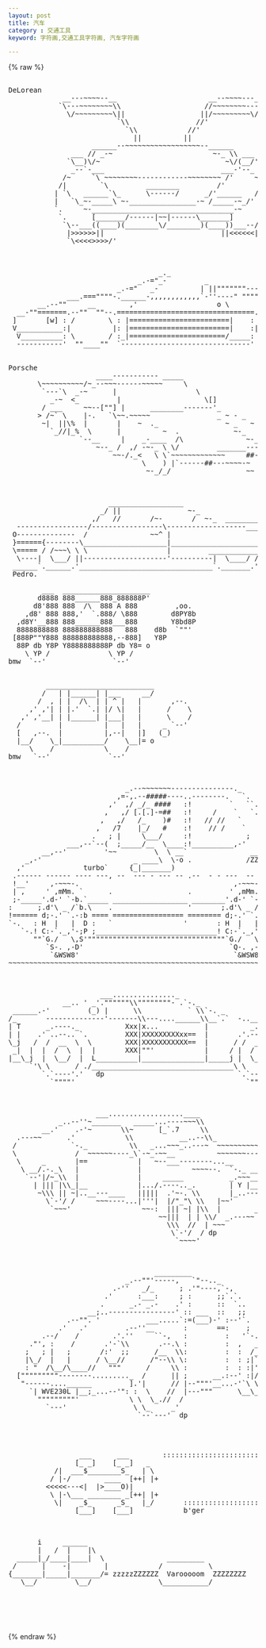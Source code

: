 ```yaml
---
layout: post
title: 汽车
category : 交通工具
keyword: 字符画,交通工具字符画, 汽车字符画

---
```

{% raw %}
<pre>

DeLorean
             __---~~~~--__                      __--~~~~---__
            `\---~~~~~~~~\\                    //~~~~~~~~---/'  
              \/~~~~~~~~~\||                  ||/~~~~~~~~~\/ 
                          `\\                //'
                            `\\            //'
                              ||          ||      
                    ______--~~~~~~~~~~~~~~~~~~--______              
               ___ // _-~                        ~-_ \\ ___  
              `\__)\/~                              ~\/(__/'          
               _--`-___                            ___-'--_        
             /~     `\ ~~~~~~~~------------~~~~~~~~ /'     ~\        
            /|        `\         ________         /'        |\     
           | `\   ______`\_      \------/      _/'______   /' |          
           |   `\_~-_____\ ~-________________-~ /_____-~_/'   |  
           `.     ~-__________________________________-~     .'       
            `.      [_______/------|~~|------\_______]      .'
             `\--___((____)(________\/________)(____))___--/'           
              |>>>>>>||                            ||<<<<<<|
              `\<<<<</'                            `\>>>>>/' 



                                    _._
                               _.-="_-         _
                          _.-="   _-          | ||"""""""---._______     __..
              ___.===""""-.______-,,,,,,,,,,,,`-''----" """""       """""  __'
       __.--""     __        ,'                   o \           __        [__|
  __-""=======.--""  ""--.=================================.--""  ""--.=======:
 ]       [w] : /        \ : |========================|    : /        \ :  [w] :
 V___________:|          |: |========================|    :|          |:   _-"
  V__________: \        / :_|=======================/_____: \        / :__-"
  -----------'  ""____""  `-------------------------------'  ""____""


Porsche
                     ____----------- _____
       \~~~~~~~~~~/~_--~~~------~~~~~     \
        `---`\  _-~      |                   \
          _-~  <_         |                    \[]
        / ___     ~~--[""] |      ________-------'_
       > /~` \    |-.   `\~~.~~~~~                _ ~ - _
        ~|  ||\%  |       |    ~  ._                ~ _   ~ ._
          `_//|_%  \      |          ~  .             ~-_   /\
                 `--__     |    _-____  /\               ~-_ \/.
                     ~--_ /  ,/ -~-_ \ \/         _______---~/
                         ~~-/._<   \ \`~~~~~~~~~~~~~     ##--~/
                                \    ) |`------##---~~~~-~  ) )
                                 ~-_/_/                  ~~ ~~



                        __________________
                      _/ ||                ~-_
                    ,/   //       /~-       /  ~-_  ________----------//
  -----------------/-----------------\-------------------____________//
 O--------------  /               ~~^ |                             | ~|
 }======{--------\____________________|_____________________________|  |
 \===== / /~~~\ \ \                   |         ____________________|-~
  \----|  \___/ ||--------------------'----------|  \____/ //
 ______`.______.'________________________________`._______.'____________
 Pedro.

        ___  _____________________
       d8888 888______888_888888P'
      d8'888 888  /\  888 A 888         ,oo.   
    ,d8' 888 888,'  `.888/ \888        d8PY8b
  ,d8Y'__888 888______888___888        Y8bd8P   
  8888888888 888888888888   888    d8b  `""'   
 [888P""Y888 888888888888,--888]   Y8P
  88P db Y8P Y8888888888P db Y8= o 
    \ YP /              \ YP /
bmw  `--'                `--'


         __________________________
        /   | |______| |___     __/ 
       /  , | |  /\  | | ^ |   |       ,--.  
     ,' ,'| | |.'  `.| |/ \|   |      /    \  
   ,' ,'__| | |______| |___|   |      \    /    
  /         |          |   |   |     _ `--'      
  [   ,--.  |          |,--|   |]   (_) 
  |__/    \_|__________/    \__|= o 
     \    /            \    /
bmw   `--'              `--'



                            _.--~~~~~~~---------------._                        
                          ,=-,.--#####----..--------.   `.                      
                        ,'  ,/ _/_ ####   :!         `   ``.                    
                       ,   ,/ [.[.]-=##   :!     /    `   `.`.                  
                      ,   ,/   /_    )#   :!   // //   `    `.`.                
                     ,   /7    |_/   #    :!    // /    `     `.`.  ___,-       
                    .   ; |     \___/     :!             ;      `~`=    /       
              ___,--`--(  ;_____/__  \____:!__________,-'           `. /        
        __,--'         '~~         \  \ __`               ______      `.        
    _,-'                      _ ____\  \-o .             /ZZZZZ/        `.      
  ,'              turbo`     {_|_______)                                  `.    
 .------ ------ ---- ---, --  --- - --- -- .--  - - ---  -- -   -- --- - --!    
 !__'     ,-~~~-.                                     ,-~~~-.             /|    
 | ,     ' ,mMm. `      .                  .         ' ,mMm. `           /-!    
 ;-_____'.d-' `-b.`_____ __________________ ________'.d-' `-b.`_________/FS;_   
:      ;.d'\ _ /`b.\    .                  '       ;.d'\ _ /`b.\             :  
!====== d;-.' `.-:b ==== ================= ======== d;-.' `.-:b =============;  
`-.   : H  |   |  D :   `                 '       : H  |   |  D :     _ __,-'   
   `-.! C:-`._,'-;P ;_____________________________! C:-`._,'-;P ;__________7    
      ""`G./   \,S'"""""""""""""""""""""""""""""""""`G./   \,S'""""""""""""     
         `S-. ,-D'                                   `Q-. ,-S'                  
          `&WSW8'                                     `&WSW8'                   
~~~~~~~~~~~~~~~~~~~~~~~~~~~~~~~~~~~~~~~~~~~~~~~~~~~~~~~~~~~~~~~~~~~~~~~~~~~~~~  



                      ___..............._
             __.. ' _'.""""""\\""""""""- .`-._
 ______.-'         (_) |      \\           ` \\`-. _
/_       --------------'-------\\---....______\\__`.`  -..___
| T      _.----._           Xxx|x...           |          _.._`--. _
| |    .' ..--.. `.         XXX|XXXXXXXXXxx==  |       .'.---..`.     -._
\_j   /  /  __  \  \        XXX|XXXXXXXXXXX==  |      / /  __  \ \        `-.
 _|  |  |  /  \  |  |       XXX|""'            |     / |  /  \  | |          |
|__\_j  |  \__/  |  L__________|_______________|_____j |  \__/  | L__________J
     `'\ \      / ./__________________________________\ \      / /___________\
        `.`----'.'   dp                                `.`----'.'
          `""""'                                         `""""' 



                     ___..................____
            _..--''~_______   _____...----~~~\\
        __.'    .-'~       \\~      [_`.7     \\
  .---~~      .'            \\           __..--\\_
 /             `-._          \\   _...~~~_..---~  ~~~~~~~~~~~~--.._
 \              /  ~~~~~~----_\`-~_-~~__          ~~~~~~~---.._    ~--.__
  \     _       |==            |   ~--___--------...__          `-   _.--"""|
   \ __/.-._\   |              |            ~~~~--.  `-._ ___...--~~~_.'|_Y |
    `--'|/~_\\  |              |     _____           _.~~~__..--~~_.-~~~.-~/
      | ||| |\\_|__            |.../.----.._.        | Y |__...--~~_.-~  _/
       ~\\\ || ~|..__---____   |||||  .'~-. \\       |_..-----~~~~   _.~~
         \`-'/ /     ~~~----...|'''|  |/"_"\ \\   |~~'           __.~
          `~~~'                 ~~-:  ||| ~| |\\  |        __..~~
                                    ~~|||  | | \\/  _.---~~
                                      \\\  //  | ~~~
                                       \`-'/  / dp
                                        `~~~~' 



                                   _________
                            _.--""'-----,   `"--.._
                         .-''   _/_      ; .'"----,`-,
                       .'      :___:     ; :      ;;`.`.
                      .      _.- _.-    .' :      ::  `..
                   __;..----------------' :: ___  ::   ;;
              .--"". '           ___.....`:=(___)-' :--'`.
            .'   .'         .--''__       :       ==:    ;
        .--/    /        .'.''     ``-,   :         :   '`-.
     ."', :    /       .'-`\\       .--.\ :         :  ,   _\
    ;   ; |   ;       /:'  ;;      /__  \\:         :  :  /_\\
    |\_/  |   |      / \__//      /"--\\ \:         :  : ;|`\|    
    : "  /\__/\____//   """      /     \\ :         :  : :|'||
  ["""""""""--------........._  /      || ;      __.:--' :|//|
   "------....______         ].'|      // |--"""'__...-'`\ \//
     `| WVE230L |__;_...--'": :  \    //  |---"""      \__\_/
       """""""""'            \ \  \_.//  /
         `---'                \ \_     _'
                               `--`---'  dp




                 ___      ___        ::::::::::::::::::::::::
                [_ _]    [_ _]   _
           /|  ___$________S_   | \
          / |-/        ____  [++| |+ 
         <<<<<---<|  |>____O)<ooo>|  
          \ |-\___ ________ _[++| |+
           \|    _$_      _S_   |_/       :::::::::::::::::::::::
                [___]    [___]            b'ger



       i     ______
       |   /  |    |\
  _____|_/____|____|  \               _________
 /      |    -|        |            /           \
{_______|_____|_______/= zzzzzZZZZZZ  Varooooom  ZZZZZZZZ   R. Nykvist (Chuckles)
   \__/         \__/                \___________/




 </pre>
{% endraw %}
